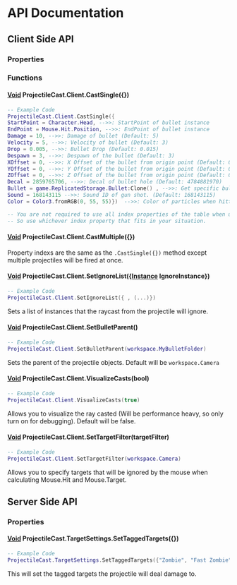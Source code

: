 # API Documentation

## **Client Side API**

### Properties

### Functions

#### [Void](https://developer.roblox.com/en-us/articles/Nil) ProjectileCast.Client.CastSingle({})

```lua
-- Example Code
ProjectileCast.Client.CastSingle({
StartPoint = Character.Head, -->>: StartPoint of bullet instance
EndPoint = Mouse.Hit.Position, -->>: EndPoint of bullet instance
Damage = 10, -->>: Damage of bullet (Default: 5)
Velocity = 5, -->>: Velocity of bullet (Default: 3)
Drop = 0.005, -->>: Bullet Drop (Default: 0.015)
Despawn = 3, -->>: Despawn of the bullet (Default: 3)
XOffset = 0, -->>: X Offset of the bullet from origin point (Default: 0)
YOffset = 0, -->>: Y Offset of the bullet from origin point (Default: 0)
ZOffset = 0, -->>: Z Offset of the bullet from origin point (Default: 0)
Decal = 2859765706, -->>: Decal of bullet hole (Default: 4784881970)
Bullet = game.ReplicatedStorage.Bullet:Clone() , -->>: Get specific bullet model if applicable. (Default: Bullet within module)
Sound = 168143115 -->>: Sound ID of gun shot. (Default: 168143115)
Color = Color3.fromRGB(0, 55, 55)})  -->>: Color of particles when hitting target. (Default: Color3.fromRGB(255, 55, 55))

-- You are not required to use all index properties of the table when using .CastSingle() method.
-- So use whichever index property that fits in your situation.

```

#### [Void](https://developer.roblox.com/en-us/articles/Nil) ProjectileCast.Client.CastMultiple({})

Property indexs are the same as the `.CastSingle({})` method except multiple projectiles will be fired at once.

#### [Void](https://developer.roblox.com/en-us/articles/Nil) ProjectileCast.Client.SetIgnoreList({[Instance](https://developer.roblox.com/en-us/api-reference/datatype/Instance) IgnoreInstance})

```lua
-- Example Code
ProjectileCast.Client.SetIgnoreList({ , (...)})
```

Sets a list of instances that the raycast from the projectile will ignore.

#### [Void](https://developer.roblox.com/en-us/articles/Nil) ProjectileCast.Client.SetBulletParent()

```lua
-- Example Code
ProjectileCast.Client.SetBulletParent(workspace.MyBulletFolder)
```

Sets the parent of the projectile objects. Default will be `workspace.Camera`

#### [Void](https://developer.roblox.com/en-us/articles/Nil) ProjectileCast.Client.VisualizeCasts(bool)

```lua
-- Example Code
ProjectileCast.Client.VisualizeCasts(true)
```

Allows you to visualize the ray casted (Will be performance heavy, so only turn on for debugging). Default will be false.

#### [Void](https://developer.roblox.com/en-us/articles/Nil) ProjectileCast.Client.SetTargetFilter(targetFilter)

```lua
-- Example Code
ProjectileCast.Client.SetTargetFilter(workspace.Camera)
```

Allows you to specify targets that will be ignored by the mouse when calculating Mouse.Hit and Mouse.Target.

## **Server Side API**

### Properties

#### [Void](https://developer.roblox.com/en-us/articles/Nil) ProjectileCast.TargetSettings.SetTaggedTargets({})

```lua
-- Example Code
ProjectileCast.TargetSettings.SetTaggedTargets({"Zombie", "Fast Zombie", "Wizard Zombie", (...)})
```

This will set the tagged targets the projectile will deal damage to.
